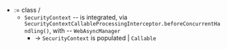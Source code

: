 * := class /
  * `SecurityContext` -- is integrated, via `SecurityContextCallableProcessingInterceptor.beforeConcurrentHandling()`, with -- `WebAsyncManager`
    * -> `SecurityContext` is populated | `Callable`
